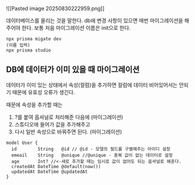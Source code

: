 ![[Pasted image 20250830222959.png]]

데이터베이스를 올리는 것을 말한다.
db에 변경 사항이 있으면 매번 마이그레이션을 해주어야 한다.
보통 처음 마이그레이션 이름은 init으로 한다.

```
npx prisma migate dev
(이름 입력)
npx prisma studio
```


## DB에 데이터가 이미 있을 때 마이그레이션

데이터가 이미 있는 상태에서 속성(컬럼)을 추가하면 
컬럼에 데이터 비어있어서는 안되기 때문에 유효성 오류가 생긴다.

때문에 속성을 추가할 때는 
1) ?를 붙여 옵셔널로 처리해준 다음에 (마이그레이션)
2) 스튜디오에 들어가 값을 추가해주고
3) 다시 일반 속성으로 바꿔주면 된다. (마이그레이션)

```
model User {
  id        String   @id // @id - 모델의 필드를 구별해주는 아이디 설정
  emeail    String   @unique //@unique - 중복 값이 없는 데이터로 설정
  age       Int? //<-새로 추가할 때는 임시로 값이 없어도 되는 옵셔널로 해준다.
  createdAt DateTime @default(now())
  updatedAt DateTime @updatedAt
}
```

